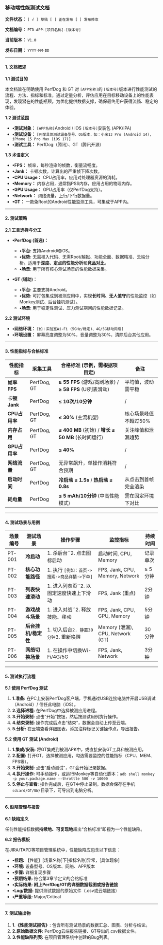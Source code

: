 
### **移动端性能测试文档**

**文件状态：** `[ √ ] 草稿 [ ] 正在发布 [ ] 发布修改`

**文档编号：** `PTD-APP-[项目名称]-[版本号]`

**当前版本：** `V1.0`

**发布日期：** `YYYY-MM-DD`

---

#### **1. 文档概述**

**1.1 测试目的**

本文档旨在明确使用 PerfDog 和 GT 对 `[APP名称]`的 `[版本号]`版本进行性能测试的流程、方法、指标和标准。通过定量分析，评估应用在目标移动设备上的性能表现，发现潜在的性能瓶颈，为优化提供数据支撑，确保最终用户获得流畅、稳定的体验。

**1.2 测试范围**

* **•测试对象：** `[APP名称]`Android / iOS `[版本号]`安装包 (APK/IPA)
* **•测试设备：** `[列举具体测试设备型号、OS版本，如：小米13 Pro (Android 14), iPhone 15 Pro Max (iOS 17)]`
* **•测试工具：** PerfDog（腾讯）、GT（腾讯开源）

**1.3 术语定义**

* **•FPS：** 帧率，每秒渲染的帧数，衡量流畅度。
* **•Jank：** 卡顿次数，计算出的严重帧下降次数。
* **•CPU Usage：** CPU占用率，应用对处理器资源的消耗。
* **•Memory：** 内存占用，通常指PSS内存，应用占用的物理内存。
* **•GPU Usage：** GPU占用率（仅PerfDog支持）。
* **•Network：** 网络流量，上行/下行数据量。
* **•GT：** 一款免Root的Android性能监测工具，可集成于APP内。

---

#### **2. 测试策略**

**2.1 工具选择与分工**

* **•PerfDog (首选)：**

  * **•平台:** 支持Android和iOS。
  * **•优势:** 无需植入代码、无需Root/越狱、功能全面、数据精准、云端分析。适用于**深度、定点的性能分析**和**竞品对比**。
  * **•场景:** 用于所有核心测试场景的性能数据采集。
* **•GT (辅助)：**

  * **•平台:** 主要支持Android。
  * **•优势:** 可打包集成到被测应用中，实现**长时间、无人值守**的性能监控（如Monkey测试、后台挂机测试）。
  * **•场景:** 用于稳定性测试、压力测试期间的性能数据记录。

**2.2 测试环境**

* **•网络环境：** `[如：实验室Wi-Fi (5GHz/稳定)、4G/5G移动网络]`
* **•环境设置：** 屏幕亮度调整为50%，音量调整为30%，清除后台其他应用。

---

#### **3. 性能指标与合格标准**

| **性能指标**  | **采集工具** | **合格标准 (示例，需根据项目定)**                                | **备注**        |
| ------------------- | ------------------ | ---------------------------------------------------------------------- | --------------------- |
| **帧率 FPS**  | PerfDog, GT        | **≥ 55 FPS** (游戏/高刷场景) / **≥ 58 FPS** (UI列表滑动) | 平均值，波动需平稳    |
| **卡顿 Jank** | PerfDog            | **≤ 10次/10分钟**                                               | /                     |
| **CPU占用率** | PerfDog, GT        | **≤ 30%** (主流机型)                                            | 核心场景峰值不超过50% |
| **内存占用**  | PerfDog, GT        | **≤ 400 MB** (初始) / **增长 ≤ 50 MB** (长时间运行)      | 关注峰值和泄漏趋势    |
| **GPU占用率** | PerfDog            | **≤ 40%**                                                       | /                     |
| **网络流量**  | PerfDog, GT        | 无异常飙升，单操作消耗符合预期                                         | /                     |
| **启动时间**  | PerfDog            | **冷启动 ≤ 1.5s** / **热启动 ≤ 0.8s**                    | 从点击到首帧完全渲染  |
| **耗电量**    | PerfDog            | **≤ 5 mAh/10分钟** (中高性能模式)                               | 需在固定环境下对比    |

---

#### **4. 测试场景与用例**

| **场景编号** | **测试场景**        | **操作步骤**                                    | **监控指标**               | **持续时间** |
| ------------------ | ------------------------- | ----------------------------------------------------- | -------------------------------- | ------------------ |
| PT-001             | **冷启动**          | 1. 杀后台``2. 点击图标启动                     | 启动时间, CPU, Memory            | 记录单次           |
| PT-002             | **核心功能路径**    | 1. 执行 `[例如：首页->搜索->商品详情->下单]`        | FPS, Jank, CPU, Memory, Network  | ≥ 5分钟           |
| PT-003             | **列表快速滑动**    | 1. 进入列表页``2. 以固定速度快速上下滑动       | FPS, Jank (重点)                 | 2分钟              |
| PT-004             | **游戏战斗场景**    | 1. 进入对战``2. 释放技能、移动                 | FPS, Jank, CPU, GPU, Memory      | 5分钟              |
| PT-005             | **后台挂机/稳定性** | 1. 切入后台``2. 静置30分钟``3. 重新唤醒 | Memory (泄漏), CPU, Network (GT) | 30分钟             |
| PT-006             | **网络切换场景**    | 1. 在操作中切换Wi-Fi/4G/5G                            | FPS, Jank, Network               | 3分钟              |

---

#### **5. 测试执行流程**

**5.1 使用 PerfDog 测试**

1. **1.准备:** 在PC上安装PerfDog客户端，手机通过USB连接电脑并开启USB调试（Android）/ 信任此电脑（iOS）。
2. **2.选择进程:** 在PerfDog中选择被测应用进程。
3. **3.开始录制:** 点击“开始”按钮，然后按测试用例执行操作。
4. **4.结束录制:** 操作完成后点击“结束”，数据会自动上传至云端。
5. **5.分析:** 在云端查看详细图表，添加注释标记关键操作点，导出报告。

**5.2 使用 GT 测试 (Android)**

1. **1.集成/安装:** 将GT集成到被测APK中，或直接安装GT工具和被测应用。
2. **2.配置:** 打开GT，选择被测应用，勾选需要监控的性能指标（CPU、MEM、FPS等）。
3. **3.开始录制:** 点击“启动测试”，GT会开始记录数据。
4. **4.执行操作:** 可手动操作，或运行Monkey等自动化脚本：`adb shell monkey -p your.package.name --throttle 500 -v 10000`
5. **5.停止与查看:** 操作完成后，在GT中停止录制。数据会保存在手机 `sdcard/GT/GW/`目录下，可导出到电脑分析。

---

#### **6. 缺陷管理与报告**

**6.1 缺陷定义**

任何性能指标数据**持续地、可复现地**超出“合格标准”即视为一个性能缺陷。

**6.2 报告模板**

在JIRA/TAPD等项目管理系统中，性能缺陷应包含以下信息：

* **•标题:** 【性能】[场景名称]下[指标名称]异常，[具体现象]
* **•环境:** 设备型号、OS版本、网络、APP版本
* **•步骤:** 详细复现步骤
* **•预期结果:** 符合第3章节定义的合格标准
* **•实际结果:** **附上PerfDog/GT的详细数据截图或报告链接**
* **•Log/数据:** 提供测试数据的原始文件（.csv或云端链接）
* **•严重等级:** Major/Critical

---

#### **7. 测试输出物**

1. **1.《性能测试报告》:** 包含所有测试场景的数据汇总、图表、分析与结论。
2. **2.原始数据文件:** PerfDog云端报告链接、GT导出的.csv数据文件。
3. **3.性能缺陷列表:** 在项目管理系统中创建的Bug列表。
